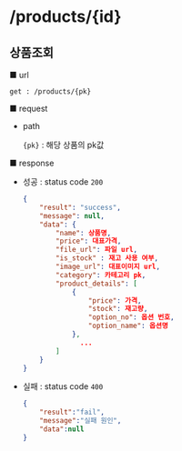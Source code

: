 # /products/{id}

## 상품조회

■ url

 `get : /products/{pk}`

■ request

- path

  `{pk}` : 해당 상품의 pk값

■ response

- 성공 : status code `200`

  ```json
  {
      "result": "success",
      "message": null,
      "data": {
          "name": 상품명,
          "price": 대표가격,
          "file_url": 파일 url,
          "is_stock" : 재고 사용 여부,
          "image_url": 대표이미지 url,
          "category": 카테고리 pk,
          "product_details": [
              {
                  "price": 가격,
                  "stock": 재고량,
                  "option_no": 옵션 번호,
                  "option_name": 옵션명
              },
  				...
          ]
      }
  }
  ```

- 실패 : status code `400`

  ```json
  {
      "result":"fail",
      "message":"실패 원인",
      "data":null
  }
  ```

